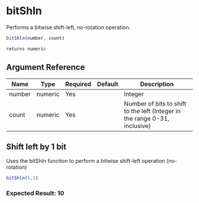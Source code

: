 # bitShln

Performs a bitwise shift-left, no-rotation operation.

```javascript
bitShln(number, count)
```

```javascript
returns numeric
```

## Argument Reference

| Name | Type | Required | Default | Description |
| --- | --- | --- | --- | --- |
| number | numeric | Yes |  | Integer |
| count | numeric | Yes |  | Number of bits to shift to the left (Integer in the range 0-31, inclusive) |

## Shift left by 1 bit

Uses the bitShln function to perform a bitwise shift-left operation (no-rotation)

```javascript
bitShln(5,1)
```

### Expected Result: 10
